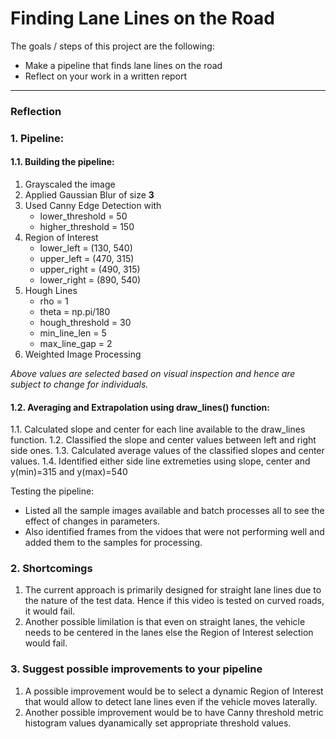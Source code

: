# **Finding Lane Lines on the Road** 

The goals / steps of this project are the following:
* Make a pipeline that finds lane lines on the road
* Reflect on your work in a written report
---

### Reflection

### 1. Pipeline:

#### 1.1. Building the pipeline:
1. Grayscaled the image
2. Applied Gaussian Blur of size **3**
3. Used Canny Edge Detection with 
   - lower_threshold = 50
   - higher_threshold = 150 
4. Region of Interest
   - lower_left  = (130, 540)
   - upper_left  = (470, 315)
   - upper_right = (490, 315)
   - lower_right = (890, 540)
5. Hough Lines
   - rho = 1
   - theta = np.pi/180
   - hough_threshold = 30
   - min_line_len = 5
   - max_line_gap = 2
6. Weighted Image Processing

*Above values are selected based on visual inspection and hence are subject to change for individuals.*

#### 1.2. Averaging and Extrapolation using draw_lines() function:
1.1. Calculated slope and center for each line available to the draw_lines function.
1.2. Classified the slope and center values between left and right side ones.
1.3. Calculated average values of the classified slopes and center values.
1.4. Identified either side line extremeties using slope, center and y(min)=315 and y(max)=540

Testing the pipeline:
- Listed all the sample images available and batch processes all to see the effect of changes in parameters.
- Also identified frames from the vidoes that were not performing well and added them to the samples for processing.


### 2. Shortcomings

1. The current approach is primarily designed for straight lane lines due to the nature of the test data. Hence if this video is tested on curved roads, it would fail.
2. Another possible limilation is that even on straight lanes, the vehicle needs to be centered in the lanes else the Region of Interest selection would fail.


### 3. Suggest possible improvements to your pipeline

1. A possible improvement would be to select a dynamic Region of Interest that would allow to detect lane lines even if the vehicle moves laterally.
2. Another possible improvement would be to have Canny threshold metric histogram values dyanamically set appropriate threshold values.

